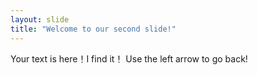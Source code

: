```yaml
---
layout: slide
title: "Welcome to our second slide!"
---
```

Your text is here！I find it！
Use the left arrow to go back!
